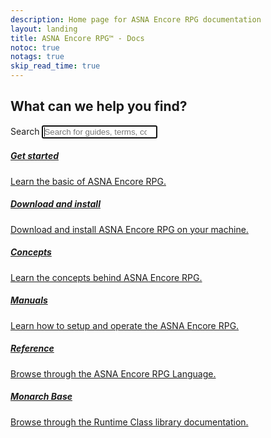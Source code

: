 ```yaml
---
description: Home page for ASNA Encore RPG documentation
layout: landing
title: ASNA Encore RPG™ - Docs
notoc: true
notags: true
skip_read_time: true
---
```


  <section class="hero container">
    <div class="row justify-content-center">
      <div class="col-xs-12 text-center">
        <h2>What can we help you find?</h2>
      </div>
    </div>
    <div class="row justify-content-center">
      <form action="/search" method="get" class="col-xs-12 col-sm-offset-2 col-sm-8 col-md-offset-2 col-md-8 col-lg-offset-3 col-lg-6">
        <label class="sr-only" for="st-search-input">Search</label>
        <input
          id="st-search-input"
          class="form-control"
          name="q"
          placeholder="Search for guides, terms, commands and more..."
          type="search"
          autocomplete="off"
          spellcheck="false"
          dir="auto"
          autofocus
        />
        <div id="autocompleteResults"></div>
      </form>
    </div>
  </section>

  <section class="container">
    <div class="row">
      <div class="col-xs-12 col-sm-6 col-lg-4 card-holder">
        <a class="card guides" href="/dox/ecrGettingStartedMain.html">
          <h5 class="title">Get started</h5>
          <p>
            Learn the basic of ASNA Encore RPG.
          </p>
        </a>
      </div>
      <div class="col-xs-12 col-sm-6 col-lg-4 card-holder">
        <a class="card download-ecr" href="/dox/ecrInstallationandsetup.htmll">
          <h5 class="title">Download and install</h5>
          <p>
            Download and install ASNA Encore RPG on your machine.
          </p>
        </a>
      </div>
      <div class="col-xs-12 col-sm-6 col-lg-4 card-holder">
        <a class="card concepts" href="/dox/ecrConLanguageConceptsMain.html">
          <h5 class="title">Concepts</h5>
          <p>
            Learn the concepts behind ASNA Encore RPG.
          </p>
        </a>
      </div>
      <div class="col-xs-12 col-sm-6 col-lg-4 card-holder">
        <a class="card manuals" href="/dox/Welcome.html">
          <h5 class="title">Manuals</h5>
          <p>
            Learn how to setup and operate the ASNA Encore RPG.
          </p>
        </a>
      </div>      
      <div class="col-xs-12 col-sm-6 col-lg-4 card-holder">
        <a class="card reference" href="/dox/ecrLrfLangRefMain.html">
          <h5 class="title">Reference</h5>
          <p>
            Browse through the ASNA Encore RPG Language.
          </p>
        </a>
      </div>
      <div class="col-xs-12 col-sm-6 col-lg-4 card-holder">
        <a class="card monarch-base-docs" href="//asnaqsys.github.io">
          <h5 class="title">Monarch Base</h5>
          <p>
            Browse through the Runtime Class library documentation.
          </p>
        </a>
      </div>
    </div>
  </section>
